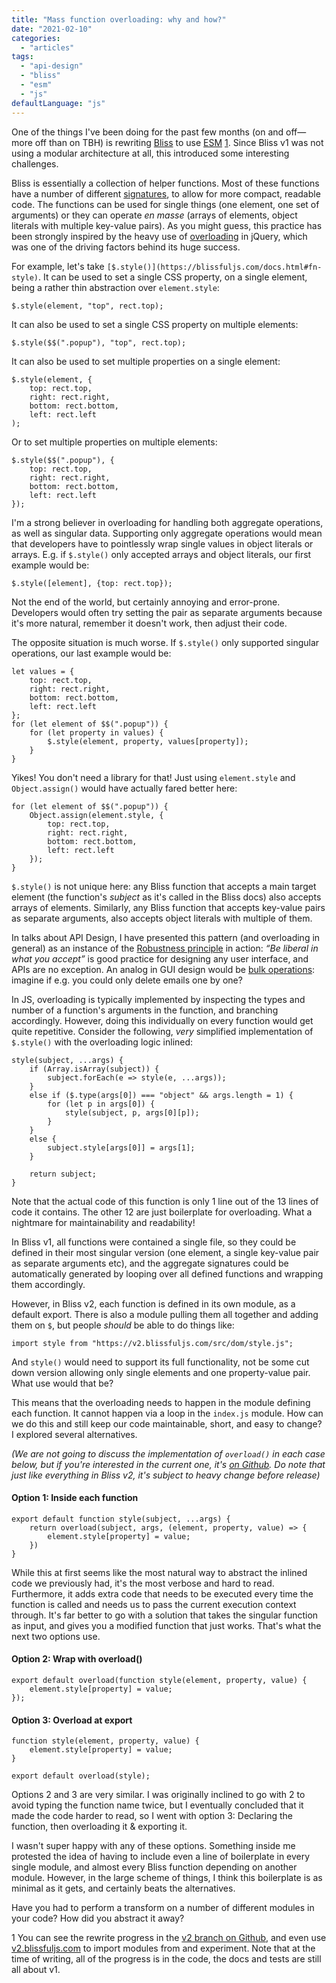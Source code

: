 ```yaml
---
title: "Mass function overloading: why and how?"
date: "2021-02-10"
categories:
  - "articles"
tags:
  - "api-design"
  - "bliss"
  - "esm"
  - "js"
defaultLanguage: "js"
---
```


One of the things I've been doing for the past few months (on and off—more off than on TBH) is rewriting [Bliss](http://blissfuljs.com/) to use [ESM](https://developer.mozilla.org/en-US/docs/Web/JavaScript/Guide/Modules) [1](#bliss-v2). Since Bliss v1 was not using a modular architecture at all, this introduced some interesting challenges.

Bliss is essentially a collection of helper functions. Most of these functions have a number of different [signatures](https://en.wikipedia.org/wiki/Type_signature#Method_signature), to allow for more compact, readable code. The functions can be used for single things (one element, one set of arguments) or they can operate _en masse_ (arrays of elements, object literals with multiple key-value pairs). As you might guess, this practice has been strongly inspired by the heavy use of [overloading](https://en.wikipedia.org/wiki/Function_overloading) in jQuery, which was one of the driving factors behind its huge success.

For example, let's take `[$.style()](https://blissfuljs.com/docs.html#fn-style)`. It can be used to set a single CSS property, on a single element, being a rather thin abstraction over `element.style`:

```
$.style(element, "top", rect.top);
```

It can also be used to set a single CSS property on multiple elements:

```
$.style($$(".popup"), "top", rect.top);
```

It can also be used to set multiple properties on a single element:

```
$.style(element, {
	top: rect.top,
	right: rect.right,
	bottom: rect.bottom,
	left: rect.left
);
```

Or to set multiple properties on multiple elements:

```
$.style($$(".popup"), {
	top: rect.top,
	right: rect.right,
	bottom: rect.bottom,
	left: rect.left
});
```

I'm a strong believer in overloading for handling both aggregate operations, as well as singular data. Supporting only aggregate operations would mean that developers have to pointlessly wrap single values in object literals or arrays. E.g. if `$.style()` only accepted arrays and object literals, our first example would be:

```
$.style([element], {top: rect.top});
```

Not the end of the world, but certainly annoying and error-prone. Developers would often try setting the pair as separate arguments because it's more natural, remember it doesn't work, then adjust their code.

The opposite situation is much worse. If `$.style()` only supported singular operations, our last example would be:

```
let values = {
	top: rect.top,
	right: rect.right,
	bottom: rect.bottom,
	left: rect.left
};
for (let element of $$(".popup")) {
	for (let property in values) {
		$.style(element, property, values[property]);
	}
}
```

Yikes! You don't need a library for that! Just using `element.style` and `Object.assign()` would have actually fared better here:

```
for (let element of $$(".popup")) {
	Object.assign(element.style, {
		top: rect.top,
		right: rect.right,
		bottom: rect.bottom,
		left: rect.left
	});
}
```

`$.style()` is not unique here: any Bliss function that accepts a main target element (the function's _subject_ as it's called in the Bliss docs) also accepts arrays of elements. Similarly, any Bliss function that accepts key-value pairs as separate arguments, also accepts object literals with multiple of them.

In talks about API Design, I have presented this pattern (and overloading in general) as an instance of the [Robustness principle](https://en.wikipedia.org/wiki/Robustness_principle) in action: _“Be liberal in what you accept”_ is good practice for designing any user interface, and APIs are no exception. An analog in GUI design would be [bulk operations](https://uxdesign.cc/the-bulk-experience-7fcca8080f82): imagine if e.g. you could only delete emails one by one?

In JS, overloading is typically implemented by inspecting the types and number of a function's arguments in the function, and branching accordingly. However, doing this individually on every function would get quite repetitive. Consider the following, _very_ simplified implementation of `$.style()` with the overloading logic inlined:

```
style(subject, ...args) {
	if (Array.isArray(subject)) {
		subject.forEach(e => style(e, ...args));
	}
	else if ($.type(args[0]) === "object" && args.length = 1) {
		for (let p in args[0]) {
			style(subject, p, args[0][p]);
		}
	}
	else {
		subject.style[args[0]] = args[1];
	}

	return subject;
}
```

Note that the actual code of this function is only 1 line out of the 13 lines of code it contains. The other 12 are just boilerplate for overloading. What a nightmare for maintainability and readability!

In Bliss v1, all functions were contained a single file, so they could be defined in their most singular version (one element, a single key-value pair as separate arguments etc), and the aggregate signatures could be automatically generated by looping over all defined functions and wrapping them accordingly.

However, in Bliss v2, each function is defined in its own module, as a default export. There is also a module pulling them all together and adding them on `$`, but people _should_ be able to do things like:

```
import style from "https://v2.blissfuljs.com/src/dom/style.js";
```

And `style()` would need to support its full functionality, not be some cut down version allowing only single elements and one property-value pair. What use would that be?

This means that the overloading needs to happen in the module defining each function. It cannot happen via a loop in the `index.js` module. How can we do this and still keep our code maintainable, short, and easy to change? I explored several alternatives.

_(We are not going to discuss the implementation of `overload()` in each case below, but if you're interested in the current one, it's [on Github](https://github.com/LeaVerou/bliss/blob/v2/src/overload.js). Do note that just like everything in Bliss v2, it's subject to heavy change before release)_

#### Option 1: Inside each function

```
export default function style(subject, ...args) {
	return overload(subject, args, (element, property, value) => {
		element.style[property] = value;
	})
}
```

While this at first seems like the most natural way to abstract the inlined code we previously had, it's the most verbose and hard to read. Furthermore, it adds extra code that needs to be executed every time the function is called and needs us to pass the current execution context through. It's far better to go with a solution that takes the singular function as input, and gives you a modified function that just works. That's what the next two options use.

#### Option 2: Wrap with overload()

```
export default overload(function style(element, property, value) {
	element.style[property] = value;
});
```

#### Option 3: Overload at export

```
function style(element, property, value) {
	element.style[property] = value;
}

export default overload(style);
```

Options 2 and 3 are very similar. I was originally inclined to go with 2 to avoid typing the function name twice, but I eventually concluded that it made the code harder to read, so I went with option 3: Declaring the function, then overloading it & exporting it.

I wasn't super happy with any of these options. Something inside me protested the idea of having to include even a line of boilerplate in every single module, and almost every Bliss function depending on another module. However, in the large scheme of things, I think this boilerplate is as minimal as it gets, and certainly beats the alternatives.

Have you had to perform a transform on a number of different modules in your code? How did you abstract it away?

1 You can see the rewrite progress in the [v2 branch on Github](https://github.com/LeaVerou/bliss/tree/v2), and even use [v2.blissfuljs.com](https://v2.blissfuljs.com) to import modules from and experiment. Note that at the time of writing, all of the progress is in the code, the docs and tests are still all about v1.
